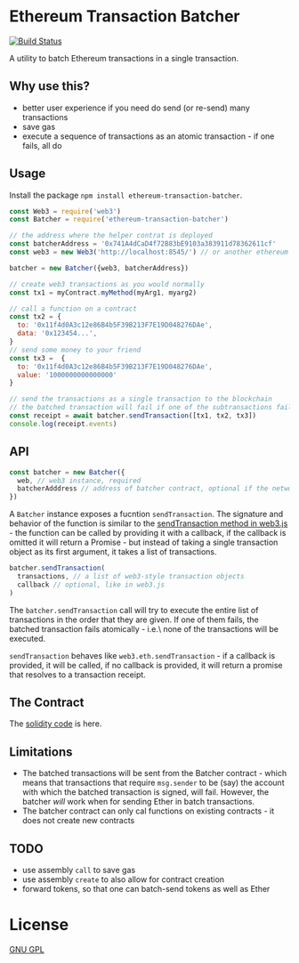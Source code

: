 # Ethereum Transaction Batcher

[![Build Status](https://travis-ci.com/daostack/web3-transaction-batcher.svg?branch=master)](https://travis-ci.com/daostack/web3-transaction-batcher)

A utility to batch Ethereum transactions in a single transaction.

## Why use this?

- better user experience if you need do send (or re-send) many transactions
- save gas
- execute a sequence of transactions as an atomic transaction - if one fails, all do

## Usage

Install the package `npm install ethereum-transaction-batcher`.


```javascript
const Web3 = require('web3')
const Batcher = require('ethereum-transaction-batcher')

// the address where the helper contrat is deployed
const batcherAddress = '0x741A4dCaD4f72B83bE9103a383911d78362611cf'
const web3 = new Web3('http://localhost:8545/') // or another ethereum provider

batcher = new Batcher({web3, batcherAddress})

// create web3 transactions as you would normally
const tx1 = myContract.myMethod(myArg1, myarg2)

// call a function on a contract
const tx2 = {
  to: '0x11f4d0A3c12e86B4b5F39B213F7E19D048276DAe',
  data: '0x123454...',
}
// send some money to your friend
const tx3 =  {
  to: '0x11f4d0A3c12e86B4b5F39B213F7E19D048276DAe',
  value: '1000000000000000'
}

// send the transactions as a single transaction to the blockchain
// the batched transaction will fail if one of the subtransactions fail
const receipt = await batcher.sendTransaction([tx1, tx2, tx3])
console.log(receipt.events)
```

## API


```javascript
const batcher = new Batcher({
  web, // web3 instance, required
  batcherAdddress // address of batcher contract, optional if the network is main or rinkeby
})
```

A `Batcher` instance exposes a fucntion `sendTransaction`. The signature and behavior of the function is similar to the [sendTransaction method in web3.js](https://web3js.readthedocs.io/en/v1.2.0/web3-eth.html#sendtransaction) - the function can be called by providing it with a callback,
if the callback is omitted it will return a Promise - but instead of taking a single transaction object as its first argument, it takes a list of transactions.

```javascript
batcher.sendTransaction(
  transactions, // a list of web3-style transaction objects
  callback // optional, like in web3.js
)
```

The `batcher.sendTransaction` call will try to execute the entire list of transactions in the order that they are given. If one of them fails, the batched transaction fails atomically - i.e.\ none of the transactions will be executed.  

`sendTransaction` behaves like `web3.eth.sendTransaction` - if a callback is provided, it will be called, if no callback is provided, it will return a promise that resolves to a transaction receipt.

## The Contract

The [solidity code](./contracts/Batcher.sol) is here.

## Limitations

* The batched transactions will be sent from the Batcher contract - which means that transactions that require `msg.sender` to be (say) the account  with which the batched transaction is signed, will fail. However, the batcher _will_ work when for sending Ether in batch transactions.
* The batcher contract can only cal functions on existing contracts - it does not create new contracts

## TODO

* use assembly `call` to save gas
* use assembly `create` to also allow for contract creation
* forward tokens, so that one can batch-send tokens as well as Ether

# License

[GNU GPL](./LICENSE)
